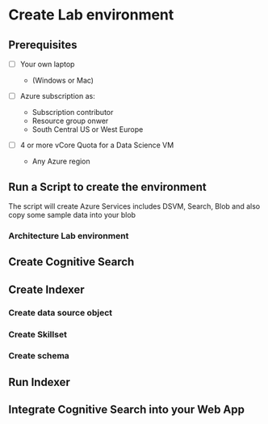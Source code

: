 # Create Lab environment

## Prerequisites

- [ ] Your own laptop
    * (Windows or Mac)

- [ ] Azure subscription as:
    * Subscription contributor
    * Resource group onwer
    * South Central US or West Europe

- [ ]  4 or more vCore Quota for a Data Science VM
    * Any Azure region

## Run a Script to create the environment

The script will create Azure Services includes DSVM, Search, Blob and also copy some sample data into your blob

### Architecture Lab environment

## Create Cognitive Search

## Create Indexer 

### Create data source object

### Create Skillset

### Create schema 

## Run Indexer 

## Integrate Cognitive Search into your Web App